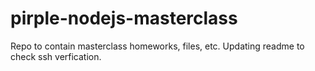 # pirple-nodejs-masterclass
Repo to contain masterclass homeworks, files, etc.
Updating readme to check ssh verfication.
